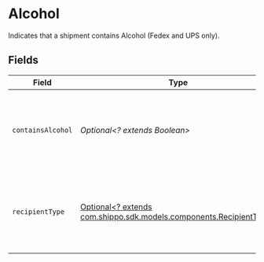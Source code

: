 # Alcohol

Indicates that a shipment contains Alcohol (Fedex and UPS only).


## Fields

| Field                                                                                                          | Type                                                                                                           | Required                                                                                                       | Description                                                                                                    |
| -------------------------------------------------------------------------------------------------------------- | -------------------------------------------------------------------------------------------------------------- | -------------------------------------------------------------------------------------------------------------- | -------------------------------------------------------------------------------------------------------------- |
| `containsAlcohol`                                                                                              | *Optional<? extends Boolean>*                                                                                  | :heavy_minus_sign:                                                                                             | Mandatory for Fedex and UPS. Specifies that the package contains Alcohol.                                      |
| `recipientType`                                                                                                | [Optional<? extends com.shippo.sdk.models.components.RecipientType>](../../models/components/RecipientType.md) | :heavy_minus_sign:                                                                                             | Mandatory for Fedex only. License type of the recipient of the Alcohol Package.                                |